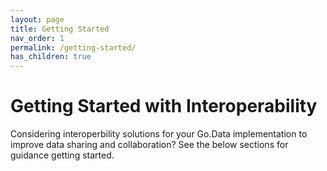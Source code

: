 ```yaml
---
layout: page
title: Getting Started
nav_order: 1
permalink: /getting-started/
has_children: true
---
```


# Getting Started with Interoperability
Considering interoperbility solutions for your Go.Data implementation to improve data sharing and collaboration? 
See the below sections for guidance getting started. 
